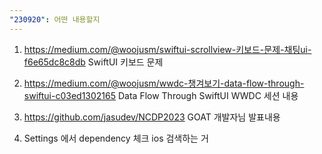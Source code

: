 ```yaml
---
"230920": 어떤 내용할지
---
```

1. https://medium.com/@woojusm/swiftui-scrollview-키보드-문제-채팅ui-f6e65dc8c8db
SwiftUI 키보드 문제 

2. https://medium.com/@woojusm/wwdc-챙겨보기-data-flow-through-swiftui-c03ed1302165
Data Flow Through SwiftUI WWDC 세션 내용

3. https://github.com/jasudev/NCDP2023
GOAT 개발자님 발표내용

4. Settings 에서 dependency 체크
ios 검색하는 거
